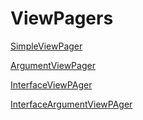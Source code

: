 # ViewPagers

[SimpleViewPager](https://www.youtube.com/watch?v=7oEqTWg0by0)

[ArgumentViewPager](https://www.youtube.com/watch?v=eE0vmWi5JoU)

[InterfaceViewPAger](https://www.youtube.com/watch?v=YHvueruyk_o)

[InterfaceArgumentViewPAger](https://www.youtube.com/watch?v=NpGyq5vzLW4)